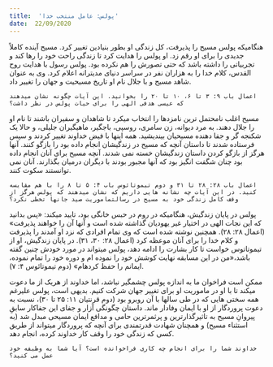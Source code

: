 ```yaml
---
title:  'پولس: عامل منتخب خدا'
date:  22/09/2020
---
```


هنگامیکه پولس مسیح را پذیرفت، کل زندگی او بطور بنیادین تغییر کرد. مسیح آینده کاملاً جدیدی را برای او رقم زد. او پولس را هدایت کرد تا زندگی راحت خود را رها کند و تجربیاتی را داشته باشد که حتی تصورش را هم نکرده بود. پولس رسول با هدایت روح القدس، کلام خدا را به هزاران نفر در سراسر دنیای مدیترانه اعلام کرد. وی به عنوان شاهد مسیح و با جلال نام او تاریخ مسیحیت و جهان را تغییر داد.

`اعمال باب ۹: ۳ تا ۶، ۱۰ تا ۲۰ را بخوانید. این آیات چگونه نشان میدهند که عیسی هدفی الهی را برای حیات پولس در نظر داشت؟`

مسیح اغلب نامحتمل ترین نامزدها را انتخاب میکرد تا شاهدان و سفیران باشند تا نام او را جلال دهند. به مرد دیوانه، زن سامری، روسپی، باجگیر، ماهیگیران جلیلی، و حالا یک شکنجه گر و جفا دهنده مسیحیان بیندیشید. همه اینها با فیض خداوند تغییر کردند و سپس فرستاده شدند تا داستان آنچه که مسیح در زندگیشان انجام داده بود را بازگو کنند. آنها هرگز از بازگو کردن داستان زندگیشان خسته نمی شدند. آنچه مسیح برای آنان انجام داده بود چنان شگفت انگیز بود که آنها مجبور بودند با دیگران درمیان بگذارند. آنان نمی توانستند سکوت کنند.

`اعمال باب ۲۸: ۲۸ تا ۳۱ و دوم تیموتائوس باب ۴: ۵ تا ۸ را با هم مقایسه کنید. در این آیات چه نشانه هایی داریم که نشان میدهند که پولس هرگز از وقف کامل زندگی خود به مسیح در رسالتماموریت صید جانها تخطی نکرد؟`

پولس در پایان زندگیش، هنگامیکه در روم در حبس خانگی بود، تایید میکند: «پس بدانید که این نجات الهی در اختیار غیر یهودیان گذاشته شده است و آنها آن را خواهند پذیرفت» (اعمال ۲۸: ۲۸). همچنین نوشته شده است که وی تمام افرادی که نزد او آمدند را پذیرفت و کلام خدا را برای آنان موعظه کرد (اعمال ۲۸: ۳۰، ۳۱). در پایان زندگیش، او از تیموتاتوس خواست تا کار بشارت را ادامه دهد، پولس میتواند در مورد خودش چنین گفته باشد،«من در این مسابقه نهایت کوشش خود را نموده ام و دوره خود را تمام نموده، ایمانم را حفظ کردهام» (دوم تیموتائوس ۴: ۷).

ممکن است فراخوان ما به اندازه پولس چشمگیر نباشد، اما خداوند از هریک از ما دعوت میکند تا با او در ماموریت او برای تغییر جهان شرکت کنیم. بدیهی است، پولس علیرغم همه سختی هایی که در طی سالها با آن روبرو بود (دوم قرنتیان ۱۱: ۲۵ تا ۳۰)، نسبت به دعوت پروردگار از او با ایمان وفادار ماند. داستان چگونگی آزار و جفای این جفاکار سابقِ پیروانِ مسیح به تاثیرگذارترین و پرثمرترین حامی و مدافع ایمان مسیحی مبدل شد (به استثناء مسیح) و همچنان شهادت قدرتمندی برای آنچه که پروردگار میتواند از طریق کسی که زندگی خود را وقف کار خداوند کرده، انجام دهد.

`خداوند شما را برای انجام چه کاری فراخوانده است؟ آیا شما به وظیفه خود عمل می کنید؟`